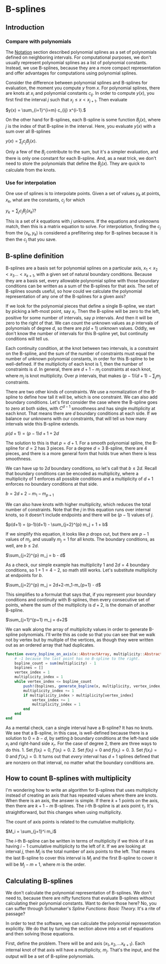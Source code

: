 # B-splines

## Introduction

### Compare with polynomials

The [Notation](@ref) section described polynomial splines as a set of polynomials defined on neighboring intervals. For computational purposes, we don't usually represent polynomial splines as a list of polynomial constants. Instead, we use B-splines, because they are a more compact representation and offer advantages for computations using polynomial splines.

Consider the difference between polynomial splines and B-splines for evaluation, the moment you compute $y$ from $x$. For polynomial splines, there are knots at $x_i$ and polynomial constants $c_{ij}$. In order to compute $y(x)$, you first find the interval $j$ such that $x_j \le x < x_{j+1}$. Then evaluate

$y(x) = \sum_{i=1}^{i=m} c_{ij} x^{i-1}.$

On the other hand for B-splines, each B-spline is some function $B_j(x)$, where $j$ is the index of that B-spline in the interval. Here, you evaluate $y(x)$ with a sum over all B-splines

$y(x) = \sum_j c_j B_j(x).$

Only a few of the $B_j$ contribute to the sum, but it's a simpler evaluation, and there is only one constant for each B-spline. And, as a neat trick, we don't need to store the polynomials that define the $B_j(x)$. They are quick to calculate from the knots.


### Use for interpolation

One use of splines is to interpolate points. Given a set of values $y_k$ at points, $x_k$, what are the constants, $c_j$ for which

$y_k = \sum_j c_j B_j(x_k)?$

This is a set of $k$ equations with $j$ unknowns. If the equations and unknowns match, then this is a matrix equation to solve. For interpolation, finding the $c_j$ from the $(x_k, y_k)$ is considered a prefiltering step for B-splines because it is then the $c_j$ that you save.


## B-spline definition

B-splines are a basis set for polynomial splines on a particular axis, $x_1 < x_2 < x_3 \ldots < x_{k+1}$, with a given set of natural boundary conditions. Because they are a basis set, every allowable polynomial spline with those boundary conditions can be written as a sum of the B-splines for that axis. The set of B-splines sounds useful, so how could we calculate the polynomial representation of any one of the B-splines for a given axis?

If we look for the polynomial pieces that define a single B-spline, we start by picking a left-most point, say $x_i$. Then the B-spline will be zero to the left, positive for some number of intervals, say $p$ intervals. And then it will be zero to the right of that. We can count the unknown values as $p$ intervals of polynomials of degree $d$, so there are $p(d+1)$ unknown values. Oddly, we don't know the number of intervals for this B-spline yet, but continuity conditions will tell us.

Each continuity condition, at the knot between two intervals, is a constraint on the B-spline, and the sum of the number of constraints must equal the number of unknown polynomial constants, in order for this B-spline to be well-defined. If the multiplicity of each knot is 1, then the number of constraints is $d$. In general, there are $d+1-m_j$ constraints at each knot, where $m_j$ is knot multiplicity. Over $p$ intervals, that makes $(p-1)(d+1) - \sum_j m_j$ constraints.

There are two other kinds of constraints. We use a normalization of the B-spline to define how tall it will be, which is one constraint. We can also add boundary conditions. Let's first consider the case where the B-spline goes to zero at both sides, with $C^{d-1}$ smoothness and has single multiplicity at each knot. That means there are $d$ boundary conditions at each side. If we balance our unknowns with our constraints, that will tell us how many intervals wide this B-spline extends.

$p(d+1)= (p-1)d + 1 + 2d$

The solution to this is that $p=d+1$. For a smooth polynomial spline, the B-spline for $d=2$ has 3 pieces. For a degree $d=3$ B-spline, there are 4 pieces, and there is a more general form that holds true when there is less smoothness.

We can have up to $2d$ boundary conditions, so let's call that $b\le 2d$. Recall that boundary conditions can be encoded as multiplicity, where a multiplicity of 1 enforces all possible conditions and a multiplicity of $d+1$ enforces no boundary conditions at that side.

$b=2d+2-m_1-m_{p+1}$

We can also have knots with higher multiplicity, which reduces the total number of constraints. Note that the $j$ in this equation runs over internal knots, so it doesn't include endpoints and there will be $(p-1)$ values of $j$.

$p(d+1) = (p-1)(d+1) - \sum_{j=2}^{p} m_j + 1 + b$

If we simplify this equation, it looks like $p$ drops out, but there are $p-1$ values of $m_j$, and usually $m_j=1$ for all knots. The boundary conditions, as well, are $b\le 2d$.

$\sum_{j=2}^{p} m_j = b - d$

As a check, our simple example has multiplicity 1 and $2d=4$ boundary conditions, so $1+1 = 4 - 2$, so math still works. Let's substitute multiplicity at endpoints for $b$.

$\sum_{j=2}^{p} m_j = 2d+2-m_1-m_{p+1} - d$

This simplifies to a formulat that says that, if you represent your boundary conditions and continuity with B-splines, then every consecutive set of points, where the sum of the multiplicity is $d+2$, is the domain of another B-spline.

$\sum_{j=1}^{p+1} m_j = d+2$

We can walk along the array of multiplicity values in order to generate B-spline polynomials. I'll write this as code so that you can see that we walk not by vertex but by multiple of the vertices, as though they were written out as an ordered array that had duplicates.

```julia
function every_bspline_on_axis(x::AbstractArray, multiplicity::AbstractArray)
    # -1 because the last point has no B-spline to the right.
    bspline_count = sum(multiplicity) - 1
    bsplines = []
    vertex_index = 1
    multiplicity_index = 1
    while vertex_index <= bspline_count
        push!(bsplines, generate_bspline(x, multiplicity, vertex_index, multiplicity_index))
        multiplicity_index += 1
        if multiplicity_index > multiplicity[vertex_index]
            vertex_index += 1
            multiplicity_index = 1
        end
    end
end
```

As a mental check, can a single interval have a B-spline? It has no knots. We see that a B-spline, in this case, is well-defined because there is a solution to $0=b-d$, by setting $b$ boundary conditions at the left-hand side $x_l$ and right-hand side $x_r$. For the case of degree 2, there are three ways to do this. 1. Set $f(x_l)=0$, $f'(x_l)=0$. 2. Set $f(x_l)=0$ and $f(x_r)=0$. 3. Set $f(x_r)=0$ and $f'(x_r)=0$. It turns out that *every* interval has $d+1$ splines defined that are nonzero on that interval, no matter what the boundary conditions are.


## How to count B-splines with multiplicity

I'm wondering how to write an algorithm for B-splines that uses multiplicity instead of creating an axis that has repeated values where there are knots. When there is an axis, the answer is simple. If there $k+1$ points on the axis, then there are $k+1-m$ B-splines. The $i$-th B-spline is at axis point $\tau_i$. It's straightforward, but this changes when using multiplicity.

The count of axis points is related to the cumulative multiplicity.

$M_i = \sum_{j=1}^i m_i$

The $i$-th B-spline can be written in terms of multiplicity if we think of it as having $i-1$ cumulative multiplicity to the left of it. If we are looking at interval $j$, then $M_j$ is the total number of axis points to the left. That means the last B-spline to cover this interval is $M_j$ and the first B-spline to cover it will be $M_j-m + 1$, where $m$ is the order.


## Calculating B-splines

We don't calculate the polynomial representation of B-splines. We don't need to, because there are nifty functions that evaluate B-splines without calculating their polynomial constants. Want to derive those here? No, you can suffer through Schumaker's *Spline Functions: Basic Theory.* It's a rite of passage?

In order to test the software, we can calculate the polynomial representation explicitly. We do that by turning the section above into a set of equations and then solving those equations.

First, define the problem. There will be and axis $(x_1,x_2,\ldots x_{k+1})$. Each internal knot of that axis will have a multiplicity, $m_j$. That's the input, and the output will be a set of B-spline polynomials.
